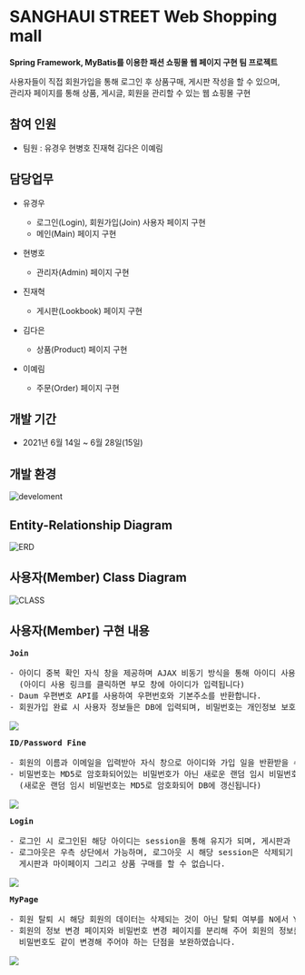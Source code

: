 # SANGHAUI STREET Web Shopping mall

**Spring Framework, MyBatis를 이용한 패션 쇼핑몰 웹 페이지 구현 팀 프로젝트**

사용자들이 직접 회원가입을 통해 로그인 후 상품구매, 게시판 작성을 할 수 있으며,<br/>
관리자 페이지를 통해 상품, 게시글, 회원을 관리할 수 있는 웹 쇼핑몰 구현

## 참여 인원
* 팀원 : 유경우 현병호 진재혁 김다은 이예림

## 담당업무
- 유경우
  * 로그인(Login), 회원가입(Join) 사용자 페이지 구현
  * 메인(Main) 페이지 구현
  
- 현병호
  * 관리자(Admin) 페이지 구현
  
- 진재혁
  * 게시판(Lookbook) 페이지 구현
  
- 김다은
  * 상품(Product) 페이지 구현
  
- 이예림
  * 주문(Order) 페이지 구현

## 개발 기간
* 2021년 6월 14일 ~ 6월 28일(15일)

## 개발 환경
![develoment](https://github.com/RyuKyeongWoo/spring_web_team-project/blob/main/image/DevelopmentEnvironment.PNG)

## Entity-Relationship Diagram
![ERD](https://github.com/RyuKyeongWoo/spring_web_team-project/blob/main/image/ERD.png)

## 사용자(Member) Class Diagram
![CLASS](https://github.com/RyuKyeongWoo/spring_web_team-project/blob/main/image/ClassDiagram.png)

## 사용자(Member) 구현 내용
<pre>
<b>Join</b>

- 아이디 중복 확인 자식 창을 제공하며 AJAX 비동기 방식을 통해 아이디 사용 가능/불가능 텍스트를 반환합니다.
  (아이디 사용 링크를 클릭하면 부모 창에 아이디가 입력됩니다)
- Daum 우편변호 API를 사용하여 우편번호와 기본주소를 반환합니다.
- 회원가입 완료 시 사용자 정보들은 DB에 입력되며, 비밀번호는 개인정보 보호를 위해서 MD5 암호화 후 입력합니다.

<img src="https://github.com/RyuKyeongWoo/spring_web_team-project/blob/main/image/join.png"/>
</pre>

<pre>
<b>ID/Password Fine</b>

- 회원의 이름과 이메일을 입력받아 자식 창으로 아이디와 가입 일을 반환받을 수 있습니다.
- 비밀번호는 MD5로 암호화되어있는 비밀번호가 아닌 새로운 랜덤 임시 비밀번호를 발급해 주어 임시 비밀번호로 로그인을 할 수 있습니다.
  (새로운 랜덤 임시 비밀번호는 MD5로 암호화되어 DB에 갱신됩니다)
    
<img src="https://github.com/RyuKyeongWoo/spring_web_team-project/blob/main/image/fine.png"/>
</pre>

<pre>
<b>Login</b>

- 로그인 시 로그인된 해당 아이디는 session을 통해 유지가 되며, 게시판과 마이페이지 그리고 상품 구매를 할 수 있습니다.
- 로그아웃은 우측 상단에서 가능하며, 로그아웃 시 해당 session은 삭제되기 때문에 
  게시판과 마이페이지 그리고 상품 구매를 할 수 없습니다.
  
<img src="https://github.com/RyuKyeongWoo/spring_web_team-project/blob/main/image/login.png"/>
</pre>

<pre>
<b>MyPage</b>

- 회원 탈퇴 시 해당 회원의 데이터는 삭제되는 것이 아닌 탈퇴 여부를 N에서 Y로 변경해 주어 관리해 준다.(로그인 불가능)
- 회원의 정보 변경 페이지와 비밀번호 변경 페이지를 분리해 주어 회원의 정보를 변경할 때마다 
  비밀번호도 같이 변경해 주어야 하는 단점을 보완하였습니다.

<img src="https://github.com/RyuKyeongWoo/spring_web_team-project/blob/main/image/MyPage.png"/>
</pre>
